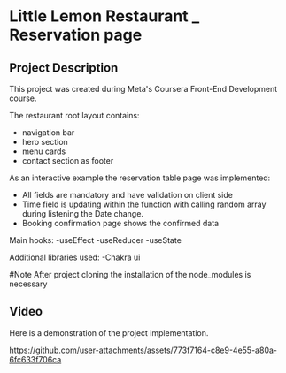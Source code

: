 # Little Lemon  Restaurant _ Reservation page

## Project Description
This project was created during Meta's Coursera Front-End Development course. 

The restaurant root layout contains:
- navigation bar
- hero section
- menu cards
- contact section as footer

As an interactive example the reservation table page was implemented:
- All fields are mandatory and have validation on client side
- Time field is updating within the function with calling random array during listening the Date change.
- Booking confirmation page shows the confirmed data

Main hooks:
-useEffect
-useReducer
-useState

Additional libraries used:
-Chakra ui

#Note
After project cloning the installation of the node_modules is necessary

## Video
Here is a demonstration of the project implementation.




https://github.com/user-attachments/assets/773f7164-c8e9-4e55-a80a-6fc633f706ca


